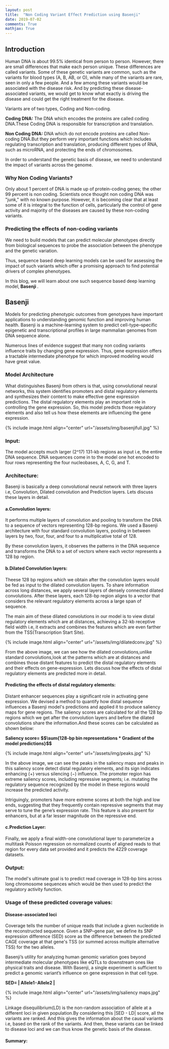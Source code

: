 ```yaml
---
layout: post
title:  "Non Coding Variant Effect Prediction using Basenji"
date: 2019-07-02
comments: True
mathjax: True
---
```

<h2> <b> Introduction </b> </h2>
Human DNA is about 99.5% identical from person to person. However, there are small differences that make each person unique. These differences are called variants. Some of these genetic variants are common, such as the variants for blood types (A, B, AB, or O), while many of the variants are rare, seen in only a few people. And a few among these variants would be associated with the disease risk. And by predicting these disease-associated variants, we would get to know what exactly is driving the disease and could get the right treatment for the disease.
<p>
Variants are of two types, Coding and Non-coding. 
<p>
<b>Coding DNA:</b> The DNA which encodes the proteins are called coding DNA.These Coding DNA is responsible for transcription and translation.
  </p><p>
<b>Non Coding DNA:</b> DNA which do not encode proteins are called Non-coding DNA.But they perform very important functions which includes regulating transcription and translation, producing different types of RNA, such as microRNA, and protecting the ends of chromosomes.</p>
<p>
In order to understand the genetic basis of disease, we need to understand the impact of variants across the genome.</p>
<p>
 </p>
<h3><b>Why Non Coding Variants?</b></h3>
<p>
  Only about 1 percent of DNA is made up of protein-coding genes; the other 99 percent is non coding. Scientists once thought non coding DNA was "junk," with no known purpose. However, it is becoming clear that at least some of it is integral to the function of cells, particularly the control of gene activity and majority of the diseases are caused by these non-coding variants.
  </p>
  <p>
<h3><b>Predicting the effects of non-coding variants</b></h3></p>
<p>
  We need to build models that can predict molecular phenotypes directly from biological sequences to probe the association between the phenotype and the genetic variation.</p>
  <p>
Thus, sequence based deep learning models can be used for assessing the impact of such variants which offer a promising approach to find potential drivers of complex phenotypes.
  </p>
  <p>
  In this blog, we will learn about one such sequence based deep learning model,<b> Basenji </b>.</p>
 <p>
<h2> <b> Basenji </b></h2>
</p>
<p>
Models for predicting phenotypic outcomes from genotypes have important applications to understanding genomic function and improving human health. Basenji is a machine-learning system to predict cell-type–specific epigenetic and transcriptional profiles in large mammalian genomes from DNA sequence alone.
</p>
<p>
  Numerous lines of evidence suggest that many non coding variants influence traits by changing gene expression. Thus, gene expression offers a tractable intermediate phenotype for which improved modeling would have great value.
  </p>
  <p>
  </p>
  <h3><b>Model Architecture </b></h3>
  <p> What distinguishes Basenji from others is that, using convolutional neural networks, this system identifies promoters and distal regulatory elements and synthesizes their content to make effective gene expression predictions. The distal regulatory elements play an important role in controlling the gene expression. So, this model predicts those regulatory elements and also tell us how these elements are influencing the gene expression.
  </p>
  <p>
   {% include image.html align="center" url="/assets/img/basenjifull.jpg" %}
  </p>
  <p>
<h3><b>Input:</b></h3>
The model accepts much larger (2^17) 131-kb regions as input i.e, the entire DNA sequence. DNA sequences come in to the model one hot encoded to four rows representing the four nucleobases, A, C, G, and T.
</p>
<p>
<h3><b>Architecture:</b></h3>
</p><p>
Basenji is basically a deep convolutional neural network with three layers i.e, Convolution, Dilated convolution and Prediction layers. Lets discuss these layers in detail.</p><p>
<h4><b>a.Convolution layers:</b></h4></p>
<p>
It performs multiple layers of convolution and pooling to transform the DNA to a sequence of vectors representing 128-bp regions. We used a Basenji architecture with four standard convolution layers, pooling in between layers by two, four, four, and four to a multiplicative total of 128.
 
 By these convolution layers, it observes the patterns in the DNA sequence and transforms the DNA to a set of vectors where each vector represents a 128 bp region.
</p><p>
<h4><b>b.Dilated Convolution layers:</b></h4>
</p><p>
 Theese 128 bp regions which we obtain after the convolution layers would be fed as input to the dilated convolution layers.
To share information across long distances, we apply several layers of densely connected dilated convolutions. After these layers, each 128-bp region aligns to a vector that considers the relevant regulatory elements across a large span of sequence. 
</p><p>
The main aim of these dilated convolutions in our model is to view distal regulatory elements which are at distances, achieving a 32-kb receptive field width i.e, it extracts and combines the features which are even farther from the TSS(Transcription Start Site).</p><p>
  </p>
<p>
  {% include image.html align="center" url="/assets/img/dilatedconv.jpg" %}
 </p>
 <p> From the above image, we can see how the dilated convolutions,unlike standard convolutions,look at the patterns which are at distances and combines those distant features to predict the distal regulatory elements and their effects on gene-expression. Lets discuss how the effects of distal regulatory elements are predicted more in detail. 
<p>
<h4><b>Predicting the effects of distal regulatory elements:</b></h4></p>
<p>Distant enhancer sequences play a significant role in activating gene expression. We devised a method to quantify how distal sequence influences a Basenji model's predictions and applied it to produce saliency maps for gene regions. The saliency scores are calculated for all the 128 bp regions which we get after the convolution layers and before the dilated convolutions share the information.And these scores can be calculated as shown below: </p><p>
  <b>Saliency score= $$\sum{128-bp bin representations * Gradient of the model predictions}$$</b></p>
  <p>{% include image.html align="center" url="/assets/img/peaks.jpg" %} </p>
  <p>In the above image, we can see the peaks in the saliency maps and peaks in this saliency score detect distal regulatory elements, and its sign indicates enhancing (+) versus silencing (−) influence. The promoter region has extreme saliency scores, including repressive segments; i.e. mutating the regulatory sequence recognized by the model in these regions would increase the predicted
activity.</p><p>
  Intriguingly, promoters have more extreme scores at both the high and low ends, suggesting that they frequently contain
repressive segments that may serve to tune the gene’s expression rate. This feature is also present for enhancers, but at a far lesser magnitude on the repressive end.
</p>
 <p>
<h4><b> c.Prediction Layer:</b></h4></p>
<p>Finally, we apply a final width-one convolutional layer to parameterize a multitask Poisson regression on normalized counts of aligned reads to that region for every data set provided and it predicts the 4229 coverage datasets.</p><p>
<h3><b>Output:</b></h3></p><p>
The model's ultimate goal is to predict read coverage in 128-bp bins across long chromosome sequences which would be then used to predict the regulatory activity function.</p>
<p>
<h3><b>Usage of these predicted coverage values:</b></h3></p>
<p><h4><b>Disease-associated loci</b></h4>
Coverage tells the number of unique reads that include a given nucleotide in the reconstructed sequence.
Given a SNP–gene pair, we define its SNP expression difference (SED) score as the difference between the predicted CAGE coverage at that gene's TSS (or summed across multiple alternative TSS) for the two alleles.</p><p>Basenji’s utility for analyzing human genomic variation goes beyond intermediate molecular phenotypes like eQTLs to downstream ones like physical traits and disease. With Basenji, a single experiment is sufficient to predict a genomic variant’s influence on gene expression in that cell type. 
</p><p>
  <b>SED= | Allele1 - Allele2 |</b></p>
 <p>{% include image.html align="center" url="/assets/img/saliency maps.jpg" %}</p>
 <p>Linkage disequilibrium(LD) is the non-random association of allele at a different loci in given population.By considering this |SED - LD| score, all the variants are ranked. And this gives the information about the causal variants i.e, based on the rank of the variants. And then, these variants can be linked to disease loci and we can thus know the genetic basis of the disease.</p>

<h4><b>Summary:</b></h4>
